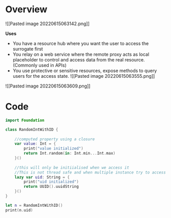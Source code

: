 # Overview
![[Pasted image 20220615063142.png]]

**Uses**

- You have a resource hub where you want the user to access the surrogate first
- You relay on a web service where the remote proxy acts as local placeholder to control and access data from the real resource. (Commonly used in APIs)
- You use protective or sensitive resources, expose methods to query users for the access state. 
![[Pasted image 20220615063555.png]]

![[Pasted image 20220615063609.png]]


# Code 
``` Swift 
import Foundation

class RandomIntWithID {
    
    //computed property using a closure
    var value: Int = {
        print("value initialized")
        return Int.random(in: Int.min...Int.max)
    }()
    
    //this will only be initiialised when we access it
    //This is not thread safe and when multiple instance try to access it at the same time that will cause errors
    lazy var uid: String = {
        print("uid initialized")
        return UUID().uuidString
    }()
}

let n = RandomIntWithID()
print(n.uid)

```